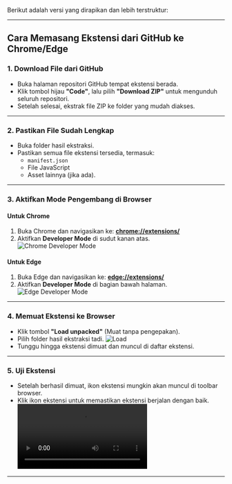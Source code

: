 Berikut adalah versi yang dirapikan dan lebih terstruktur:

---

## Cara Memasang Ekstensi dari GitHub ke Chrome/Edge

### 1. **Download File dari GitHub**
- Buka halaman repositori GitHub tempat ekstensi berada.
- Klik tombol hijau **"Code"**, lalu pilih **"Download ZIP"** untuk mengunduh seluruh repositori.
- Setelah selesai, ekstrak file ZIP ke folder yang mudah diakses.

---

### 2. **Pastikan File Sudah Lengkap**
- Buka folder hasil ekstraksi.
- Pastikan semua file ekstensi tersedia, termasuk:
  - `manifest.json`
  - File JavaScript
  - Asset lainnya (jika ada).

---

### 3. **Aktifkan Mode Pengembang di Browser**
#### **Untuk Chrome**
1. Buka Chrome dan navigasikan ke: **[chrome://extensions/](chrome://extensions/)**  
2. Aktifkan **Developer Mode** di sudut kanan atas.  
   ![Chrome Developer Mode](https://files.catbox.moe/xyavqz.png)

#### **Untuk Edge**
1. Buka Edge dan navigasikan ke: **[edge://extensions/](edge://extensions/)**  
2. Aktifkan **Developer Mode** di bagian bawah halaman.  
   ![Edge Developer Mode](https://files.catbox.moe/wz8jch.png)

---

### 4. **Memuat Ekstensi ke Browser**
- Klik tombol **"Load unpacked"** (Muat tanpa pengepakan).
- Pilih folder hasil ekstraksi tadi.
  ![Load](https://files.catbox.moe/yl4vz7.png)
- Tunggu hingga ekstensi dimuat dan muncul di daftar ekstensi.

---

### 5. **Uji Ekstensi**
- Setelah berhasil dimuat, ikon ekstensi mungkin akan muncul di toolbar browser.
- Klik ikon ekstensi untuk memastikan ekstensi berjalan dengan baik.
  ![cara pake](https://files.catbox.moe/rv03vd.mkv)
--- 
